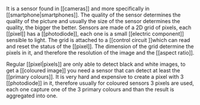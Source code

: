 It is a sensor found in [[cameras]] and more specifically in [[smartphone|smartphones]]. The quality of the sensor determines the quality of the picture and usually the size of the sensor determines the quality, the bigger the better.
Sensors are made of a 2D grid of pixels, each [[pixel]] has a [[photodiode]], each one is a small [[electric component]] sensible to light. The grid is attached to a [[control circuit ]]which can read and reset the status of the [[pixel]].
The dimension of the grid determine the pixels in it, and therefore the resolution of the image and the [[aspect ratio]].

Regular [[pixel|pixels]] are only able to detect black and white images, to get a [[coloured image]] you need a sensor that can detect at least the [[primary colours]]. It is very hard and expensive to create a pixel with 3 [[photodiode]] in it, therefore usually for coloured sensors 3 pixels are used, each one capture one of the 3 primary colours and than the result is aggregated into one.
